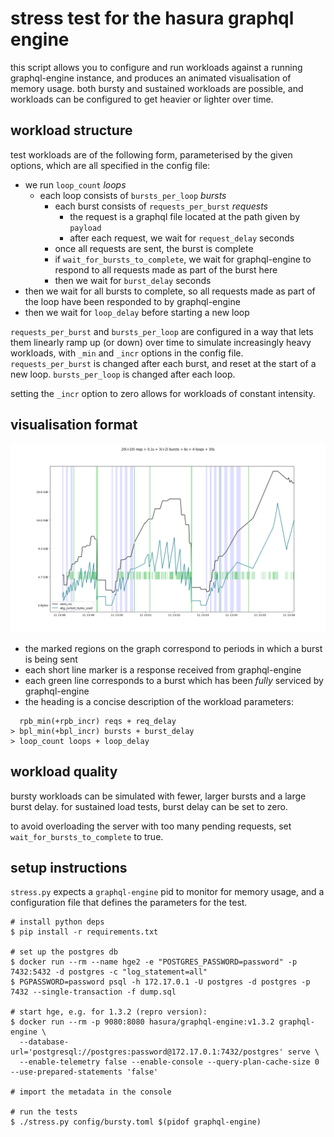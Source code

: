 # stress test for the hasura graphql engine

this script allows you to configure and run workloads against a running graphql-engine instance, and produces an animated visualisation of memory usage. both bursty and sustained workloads are possible, and workloads can be configured to get heavier or lighter over time.

## workload structure

test workloads are of the following form, parameterised by the given options, which are all specified in the config file:

* we run `loop_count` _loops_
  * each loop consists of `bursts_per_loop` _bursts_
    * each burst consists of `requests_per_burst` _requests_
      * the request is a graphql file located at the path given by `payload`
      * after each request, we wait for `request_delay` seconds
    * once all requests are sent, the burst is complete
    * if `wait_for_bursts_to_complete`, we wait for graphql-engine to respond to all requests made as part of the burst here
    * then we wait for `burst_delay` seconds
* then we wait for all bursts to complete, so all requests made as part of the loop have been responded to by graphql-engine
* then we wait for `loop_delay` before starting a new loop

`requests_per_burst` and `bursts_per_loop` are configured in a way that lets them linearly ramp up (or down) over time to simulate increasingly heavy workloads, with `_min` and `_incr` options in the config file. `requests_per_burst` is changed after each burst, and reset at the start of a new loop. `bursts_per_loop` is changed after each loop.

setting the `_incr` option to zero allows for workloads of constant intensity.

## visualisation format

![img](img/new2.png)

* the marked regions on the graph correspond to periods in which a burst is being sent
* each short line marker is a response received from graphql-engine
* each green line corresponds to a burst which has been _fully_ serviced by graphql-engine
* the heading is a concise description of the workload parameters: 

```
  rpb_min(+rpb_incr) reqs + req_delay
> bpl_min(+bpl_incr) bursts + burst_delay
> loop_count loops + loop_delay
```

## workload quality

bursty workloads can be simulated with fewer, larger bursts and a large burst delay. for sustained load tests, burst delay can be set to zero.

to avoid overloading the server with too many pending requests, set `wait_for_bursts_to_complete` to true.

## setup instructions

`stress.py` expects a `graphql-engine` pid to monitor for memory usage, and a configuration file that defines the parameters for the test.

```
# install python deps
$ pip install -r requirements.txt

# set up the postgres db
$ docker run --rm --name hge2 -e "POSTGRES_PASSWORD=password" -p 7432:5432 -d postgres -c "log_statement=all"
$ PGPASSWORD=password psql -h 172.17.0.1 -U postgres -d postgres -p 7432 --single-transaction -f dump.sql

# start hge, e.g. for 1.3.2 (repro version):
$ docker run --rm -p 9080:8080 hasura/graphql-engine:v1.3.2 graphql-engine \
  --database-url='postgresql://postgres:password@172.17.0.1:7432/postgres' serve \
  --enable-telemetry false --enable-console --query-plan-cache-size 0 --use-prepared-statements 'false'

# import the metadata in the console

# run the tests
$ ./stress.py config/bursty.toml $(pidof graphql-engine)
```
